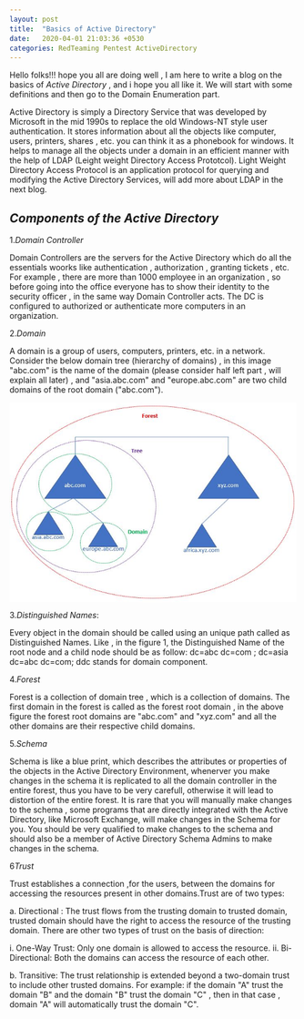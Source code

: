 ```yaml
---
layout: post
title:  "Basics of Active Directory"
date:   2020-04-01 21:03:36 +0530
categories: RedTeaming Pentest ActiveDirectory
---
```

Hello folks!!! hope you all are doing well , I am here to write a blog on the basics of *Active Directory* , and i hope you all like it. We will start with some definitions and then go to the Domain Enumeration part.

Active Directory is simply a Directory Service that was developed by Microsoft in the mid 1990s to replace the old Windows-NT style user authentication. It stores information about all the objects like computer, users, printers, shares , etc. you can think it as a phonebook for windows. It helps to manage all the objects under a domain in an efficient manner with the help of LDAP (Leight weight Directory Access Prototcol). Light Weight Directory Access Protocol is an application protocol for querying and modifying the Active Directory Services, will add more about LDAP in the next blog.


## *Components of the Active Directory*

1.*Domain Controller* 

Domain Controllers are the servers for the Active Directory which do all the essentials woorks like authentication , authorization , granting tickets , etc. For example , there are more than 1000 employee in an organization , so before going into the office everyone has to show their identity to the security officer , in the same way Domain Controller acts. The DC is configured to authorized or authenticate more computers in an organization.

2.*Domain*

A domain is a group of users, computers, printers, etc. in a network. Consider the below domain tree (hierarchy of domains) , in this image "abc.com" is the name of the domain (please consider half left part , will explain all later) , and "asia.abc.com" and "europe.abc.com" are two child domains of the root domain ("abc.com").

<img src="https://github.com/SecTheBit/plainwhite-jekyll/blob/gh-pages/_posts/ad_forest_img1.jpg" align="middle">

3.*Distinguished Names*:

Every object in the domain should be called using an unique path called as Distinguished Names. Like , in the figure 1, the Distinguished Name of the root node and a child node should be as follow:
dc=abc dc=com ; dc=asia dc=abc dc=com; ddc stands for domain component.
 
4.*Forest*

Forest is a collection of domain tree , which is a collection of domains. The first domain in the forest is called as the forest root domain , in the above figure the forest root domains are "abc.com" and "xyz.com" and all the other domains are their respective child domains.

5.*Schema*

Schema is like a blue print, which describes the attributes or properties of the objects in the Active Directory Environment, whenerver you make changes in the schema it is replicated to all the domain controller in the entire forest, thus you have to be very carefull, otherwise it will lead to distortion of the entire forest. It is rare that you will manually make changes to the schema , some programs that are directly integrated with the Active Directory, like Microsoft Exchange, will make changes in the Schema for you. You should be very qualified to make changes to the schema and should also be a member of Active Directory Schema Admins to make changes in the schema.

6*Trust*

Trust establishes a connection ,for the users, between the domains for accessing the resources present in other domains.Trust are of two types:

a. Directional : The trust flows from the trusting domain to trusted domain, trusted domain should have the right to access the resource of the trusting domain. There are other two types of trust on the basis of direction:

i.  One-Way Trust: Only one domain is allowed to access the resource.
ii. Bi-Directional: Both the domains can access the resource of each other.

b. Transitive: The trust relationship is extended beyond a two-domain trust to include other trusted domains. For example: if the domain "A" trust the domain "B" and the domain "B" trust the domain "C" , then in that case , domain "A" will automatically trust the domain "C".



